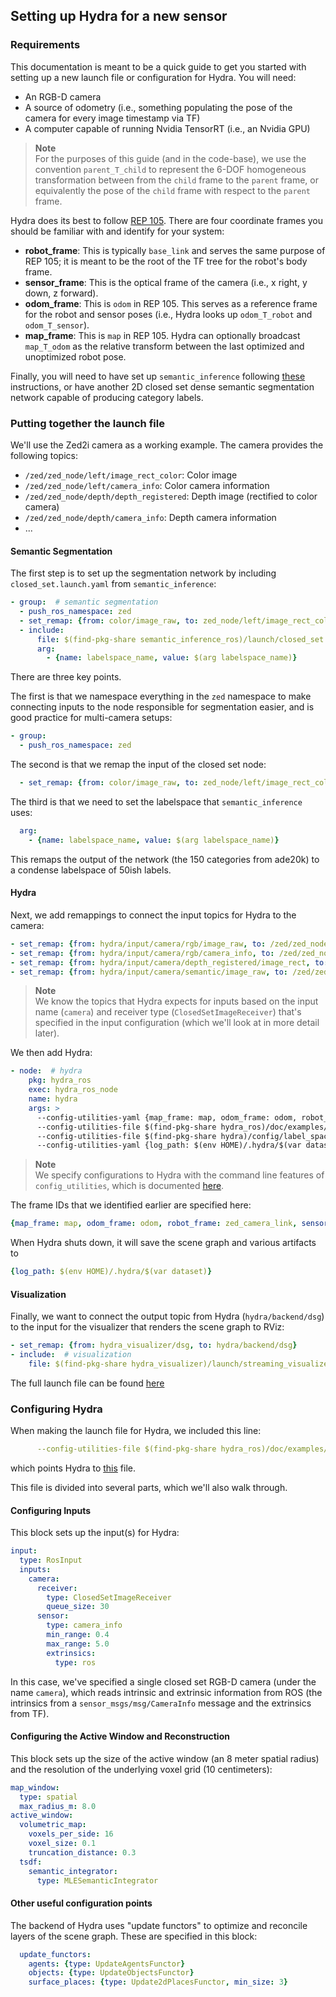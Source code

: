 ## Setting up Hydra for a new sensor

### Requirements

This documentation is meant to be a quick guide to get you started with setting up a new launch file or configuration for Hydra.
You will need:
- An RGB-D camera
- A source of odometry (i.e., something populating the pose of the camera for every image timestamp via TF)
- A computer capable of running Nvidia TensorRT (i.e., an Nvidia GPU)

> **Note** <br>
> For the purposes of this guide (and in the code-base), we use the convention `parent_T_child` to represent the 6-DOF homogeneous transformation between from the `child` frame to the `parent` frame, or equivalently the pose of the `child` frame with respect to the `parent` frame.

Hydra does its best to follow [REP 105](https://www.ros.org/reps/rep-0105.html).  There are four coordinate frames you should be familiar with and identify for your system:
- **robot_frame**: This is typically `base_link` and serves the same purpose of REP 105; it is meant to be the root of the TF tree for the robot's body frame.
- **sensor_frame**: This is the optical frame of the camera (i.e., x right, y down, z forward).
- **odom_frame**: This is `odom` in REP 105. This serves as a reference frame for the robot and sensor poses (i.e., Hydra looks up `odom_T_robot` and `odom_T_sensor`).
- **map_frame**: This is `map` in REP 105. Hydra can optionally broadcast `map_T_odom` as the relative transform between the last optimized and unoptimized robot pose.

Finally, you will need to have set up `semantic_inference` following [these](https://github.com/MIT-SPARK/semantic_inference/blob/main/docs/closed_set.md) instructions, or have another 2D closed set dense semantic segmentation network capable of producing category labels.

### Putting together the launch file

We'll use the Zed2i camera as a working example. The camera provides the following topics:
- `/zed/zed_node/left/image_rect_color`: Color image
- `/zed/zed_node/left/camera_info`: Color camera information
- `/zed/zed_node/depth/depth_registered`: Depth image (rectified to color camera)
- `/zed/zed_node/depth/camera_info`: Depth camera information
- ...

#### Semantic Segmentation

The first step is to set up the segmentation network by including `closed_set.launch.yaml` from `semantic_inference`:
```yaml
- group:  # semantic segmentation
  - push_ros_namespace: zed
  - set_remap: {from: color/image_raw, to: zed_node/left/image_rect_color}
  - include:
      file: $(find-pkg-share semantic_inference_ros)/launch/closed_set.launch.yaml
      arg:
        - {name: labelspace_name, value: $(arg labelspace_name)}
```

There are three key points.

The first is that we namespace everything in the `zed` namespace to make connecting inputs to the node responsible for segmentation easier, and is good practice for multi-camera setups:
```yaml
- group:
  - push_ros_namespace: zed
```

The second is that we remap the input of the closed set node:
```yaml
  - set_remap: {from: color/image_raw, to: zed_node/left/image_rect_color}
```

The third is that we need to set the labelspace that `semantic_inference` uses:
```yaml
  arg:
    - {name: labelspace_name, value: $(arg labelspace_name)}
```
This remaps the output of the network (the 150 categories from ade20k) to a condense labelspace of 50ish labels.

#### Hydra

Next, we add remappings to connect the input topics for Hydra to the camera:
```yaml
- set_remap: {from: hydra/input/camera/rgb/image_raw, to: /zed/zed_node/left/image_rect_color}
- set_remap: {from: hydra/input/camera/rgb/camera_info, to: /zed/zed_node/left/camera_info}
- set_remap: {from: hydra/input/camera/depth_registered/image_rect, to: /zed/zed_node/depth/depth_registered}
- set_remap: {from: hydra/input/camera/semantic/image_raw, to: /zed/zed_node/semantic/image_raw}
```

> **Note** <br>
> We know the topics that Hydra expects for inputs based on the input name (`camera`) and receiver type (`ClosedSetImageReceiver`) that's specified in the input configuration (which we'll look at in more detail later).

We then add Hydra:
```yaml
- node:  # hydra
    pkg: hydra_ros
    exec: hydra_ros_node
    name: hydra
    args: >
      --config-utilities-yaml {map_frame: map, odom_frame: odom, robot_frame: zed_camera_link, sensor_frame: zed_left_camera_frame}
      --config-utilities-file $(find-pkg-share hydra_ros)/doc/examples/example_config.yaml
      --config-utilities-file $(find-pkg-share hydra)/config/label_spaces/$(var labelspace_name)_label_space.yaml
      --config-utilities-yaml {log_path: $(env HOME)/.hydra/$(var dataset)}
```

> **Note** <br>
> We specify configurations to Hydra with the command line features of `config_utilities`, which is documented [here](https://github.com/MIT-SPARK/config_utilities/blob/main/docs/Parsing.md#parse-from-the-command-line).

The frame IDs that we identified earlier are specified here:
```yaml
{map_frame: map, odom_frame: odom, robot_frame: zed_camera_link, sensor_frame: zed_left_camera_frame}
```

When Hydra shuts down, it will save the scene graph and various artifacts to
```yaml
{log_path: $(env HOME)/.hydra/$(var dataset)}
```

#### Visualization

Finally, we want to connect the output topic from Hydra (`hydra/backend/dsg`) to the input for the visualizer that renders the scene graph to RViz:
```yaml
- set_remap: {from: hydra_visualizer/dsg, to: hydra/backend/dsg}
- include:  # visualization
    file: $(find-pkg-share hydra_visualizer)/launch/streaming_visualizer.launch.yaml
```

The full launch file can be found [here](./examples/example_camera.launch.yaml)

### Configuring Hydra

When making the launch file for Hydra, we included this line:
```yaml
      --config-utilities-file $(find-pkg-share hydra_ros)/doc/examples/example_config.yaml
```
which points Hydra to [this](./examples/example_config.yaml) file.

This file is divided into several parts, which we'll also walk through.

#### Configuring Inputs

This block sets up the input(s) for Hydra:
```yaml
input:
  type: RosInput
  inputs:
    camera:
      receiver:
        type: ClosedSetImageReceiver
        queue_size: 30
      sensor:
        type: camera_info
        min_range: 0.4
        max_range: 5.0
        extrinsics:
          type: ros
```

In this case, we've specified a single closed set RGB-D camera (under the name `camera`), which reads intrinsic and extrinsic information from ROS (the intrinsics from a `sensor_msgs/msg/CameraInfo` message and the extrinsics from TF).

#### Configuring the Active Window and Reconstruction

This block sets up the size of the active window (an 8 meter spatial radius) and the resolution of the underlying voxel grid (10 centimeters):
```yaml
map_window:
  type: spatial
  max_radius_m: 8.0
active_window:
  volumetric_map:
    voxels_per_side: 16
    voxel_size: 0.1
    truncation_distance: 0.3
  tsdf:
    semantic_integrator:
      type: MLESemanticIntegrator
```

#### Other useful configuration points

The backend of Hydra uses "update functors" to optimize and reconcile layers of the scene graph.
These are specified in this block:
```yaml
  update_functors:
    agents: {type: UpdateAgentsFunctor}
    objects: {type: UpdateObjectsFunctor}
    surface_places: {type: Update2dPlacesFunctor, min_size: 3}
```
